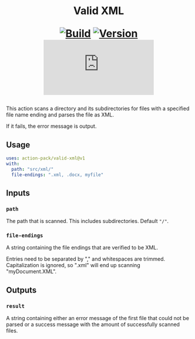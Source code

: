 <h1 align="center">Valid XML<br />
<div align="center">
  
  [![Build](https://github.com/action-pack/valid-xml/actions/workflows/build.yml/badge.svg)](https://github.com/action-pack/valid-xml/)
  [![Version](https://img.shields.io/github/v/tag/action-pack/valid-xml?label=version&sort=semver&color=066da5)](https://github.com/marketplace/actions/valid-xml)
  [![Size](https://img.shields.io/github/size/action-pack/valid-xml/dist/index.js?branch=release/v1.02&label=size&color=066da5)](https://github.com/action-pack/valid-xml/)
  
</div></h1>

This action scans a directory and its subdirectories for files with a specified file name ending and parses the file as XML.

If it fails, the error message is output.

## Usage

```yaml
uses: action-pack/valid-xml@v1
with:
  path: "src/xml/"
  file-endings: ".xml, .docx, myfile"
```

## Inputs

### `path`

The path that is scanned. This includes subdirectories. Default `"/"`.

### `file-endings`

A string containing the file endings that are verified to be XML.

Entries need to be separated by "," and whitespaces are trimmed. Capitalization is ignored, so ".xml" will end up scanning "myDocument.XML".

## Outputs

### `result`

A string containing either an error message of the first file that could not be parsed or a success message with the amount of successfully scanned files.
